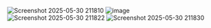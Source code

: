 ![Screenshot 2025-05-30 211810](https://github.com/user-attachments/assets/37058343-45c5-454b-8794-3a47a6a779a3)
![image](https://github.com/user-attachments/assets/87e19062-acfb-483b-ae5c-037ce5eabd9f)
![Screenshot 2025-05-30 211822](https://github.com/user-attachments/assets/9a613b67-6d2c-487d-b54b-9de2939e1406)
![Screenshot 2025-05-30 211830](https://github.com/user-attachments/assets/1f780f32-5d0f-4305-a3b6-db956b6ad1da)


